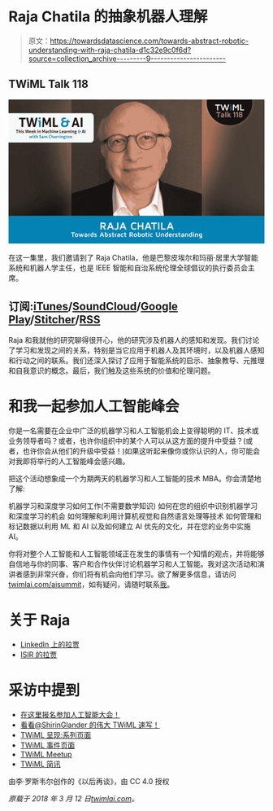 # Raja Chatila 的抽象机器人理解

> 原文：<https://towardsdatascience.com/towards-abstract-robotic-understanding-with-raja-chatila-d1c32e9c0f6d?source=collection_archive---------9----------------------->

## TWiML Talk 118

![](img/616fc54029d992184aca62e7acfd0f5b.png)

在这一集里，我们邀请到了 Raja Chatila，他是巴黎皮埃尔和玛丽·居里大学智能系统和机器人学主任，也是 IEEE 智能和自治系统伦理全球倡议的执行委员会主席。

## 订阅:[iTunes](https://itunes.apple.com/us/podcast/this-week-in-machine-learning/id1116303051?mt=2)/[SoundCloud](https://soundcloud.com/twiml)/[Google Play](https://goo.gl/app/playmusic?ibi=com.google.PlayMusic&isi=691797987&ius=googleplaymusic&link=https://play.google.com/music/m/Ihs3mamzsef2akrfycfkq3sspti?t%3DThis_Week_in_Machine_Learning_%2526_AI_Podcast)/[Stitcher](http://www.stitcher.com/s?fid=92079&refid=stpr)/[RSS](https://twimlai.com/feed)

Raja 和我就他的研究聊得很开心，他的研究涉及机器人的感知和发现。我们讨论了学习和发现之间的关系，特别是当它应用于机器人及其环境时，以及机器人感知和行动之间的联系。我们还深入探讨了应用于智能系统的启示、抽象教导、元推理和自我意识的概念。最后，我们触及这些系统的价值和伦理问题。

# 和我一起参加人工智能峰会

你是一名需要在企业中广泛的机器学习和人工智能机会上变得聪明的 IT、技术或业务领导者吗？或者，也许你组织中的某个人可以从这方面的提升中受益？(或者，也许你会从他们的升级中受益！)如果这听起来像你或你认识的人，你可能会对我即将举行的人工智能峰会感兴趣。

把这个活动想象成一个为期两天的机器学习和人工智能的技术 MBA。你会清楚地了解:

机器学习和深度学习如何工作(不需要数学知识)
如何在您的组织中识别机器学习和深度学习的机会
如何理解和利用计算机视觉和自然语言处理等技术
如何管理和标记数据以利用 ML 和 AI
以及如何建立 AI 优先的文化，并在您的业务中实施 AI。

你将对整个人工智能和人工智能领域正在发生的事情有一个知情的观点，并将能够自信地与你的同事、客户和合作伙伴讨论机器学习和人工智能。我对这次活动和演讲者感到非常兴奋，你们将有机会向他们学习。欲了解更多信息，请访问[twimlai.com/aisummit](https://twimlai.com/aisummit)，如有疑问，请随时联系[我](http://twimlai.com/contact)。

# 关于 Raja

*   [LinkedIn 上的拉贾](https://www.linkedin.com/in/rajachatila/?locale=en_US)
*   [ISIR 的拉贾](http://www.isir.upmc.fr/?op=view_profil&id=229)

# 采访中提到

*   [在这里报名参加人工智能大会！](https://twimlai.com/ainy2018)
*   [看看@ShirinGlander 的伟大 TWiML 速写！](https://www.shirin-glander.de/)
*   [TWiML 呈现:系列页面](https://twimlai.com/series)
*   [TWiML 事件页面](https://twimlai.com/events)
*   [TWiML Meetup](https://twimlai.com/meetup)
*   [TWiML 简讯](https://twimlai.com/newsletter)

由李·罗斯韦尔创作的《以后再谈》，由 CC 4.0 授权

*原载于 2018 年 3 月 12 日*[*twimlai.com*](https://twimlai.com/twiml-talk-118-towards-abstract-robotic-understanding-raja-chatila/)*。*